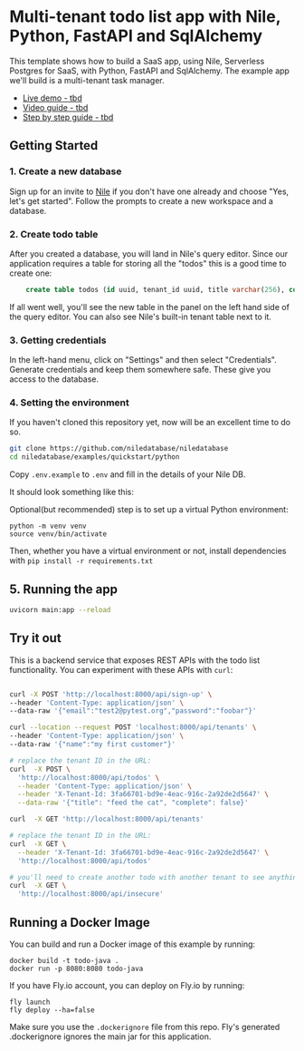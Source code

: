 # Multi-tenant todo list app with Nile, Python, FastAPI and SqlAlchemy

This template shows how to build a SaaS app, using Nile, Serverless Postgres for SaaS, with Python, FastAPI and SqlAlchemy. The example app we'll build is a multi-tenant task manager.

- [Live demo - tbd]()
- [Video guide - tbd]()
- [Step by step guide - tbd]()


## Getting Started

### 1. Create a new database

Sign up for an invite to [Nile](https://thenile.dev) if you don't have one already and choose "Yes, let's get started". Follow the prompts to create a new workspace and a database.

### 2. Create todo table

After you created a database, you will land in Nile's query editor. Since our application requires a table for storing all the "todos" this is a good time to create one:

```sql
    create table todos (id uuid, tenant_id uuid, title varchar(256), complete boolean);
```

If all went well, you'll see the new table in the panel on the left hand side of the query editor. You can also see Nile's built-in tenant table next to it.

### 3. Getting credentials

In the left-hand menu, click on "Settings" and then select "Credentials". Generate credentials and keep them somewhere safe. These give you access to the database.

### 4. Setting the environment

If you haven't cloned this repository yet, now will be an excellent time to do so.

```bash
git clone https://github.com/niledatabase/niledatabase
cd niledatabase/examples/quickstart/python
```
<!-- TODO FIX -->
Copy `.env.example` to `.env` and fill in the details of your Nile DB.

It should look something like this:
<!-- TODO FIX -->

Optional(but recommended) step is to set up a virtual Python environment:

```
python -m venv venv
source venv/bin/activate
```

Then, whether you have a virtual environment or not, install dependencies with `pip install -r requirements.txt`

## 5. Running the app

```bash
uvicorn main:app --reload
```

## Try it out

This is a backend service that exposes REST APIs with the todo list functionality. 
You can experiment with these APIs with `curl`:

```bash

curl -X POST 'http://localhost:8000/api/sign-up' \
--header 'Content-Type: application/json' \
--data-raw '{"email":"test2@pytest.org","password":"foobar"}'

curl --location --request POST 'localhost:8000/api/tenants' \
--header 'Content-Type: application/json' \
--data-raw '{"name":"my first customer"}'

# replace the tenant ID in the URL: 
curl  -X POST \
  'http://localhost:8000/api/todos' \
  --header 'Content-Type: application/json' \
  --header 'X-Tenant-Id: 3fa66701-bd9e-4eac-916c-2a92de2d5647' \
  --data-raw '{"title": "feed the cat", "complete": false}'

curl  -X GET 'http://localhost:8000/api/tenants'

# replace the tenant ID in the URL: 
curl  -X GET \
  --header 'X-Tenant-Id: 3fa66701-bd9e-4eac-916c-2a92de2d5647' \
  'http://localhost:8000/api/todos' 

# you'll need to create another todo with another tenant to see anything different here
curl  -X GET \
  'http://localhost:8000/api/insecure'
```

## Running a Docker Image

You can build and run a Docker image of this example by running:
```text
docker build -t todo-java .
docker run -p 8080:8080 todo-java
```

If you have Fly.io account, you can deploy on Fly.io by running:
```test
fly launch
fly deploy --ha=false
```

Make sure you use the `.dockerignore` file from this repo. Fly's generated .dockerignore ignores the main jar for this application.
